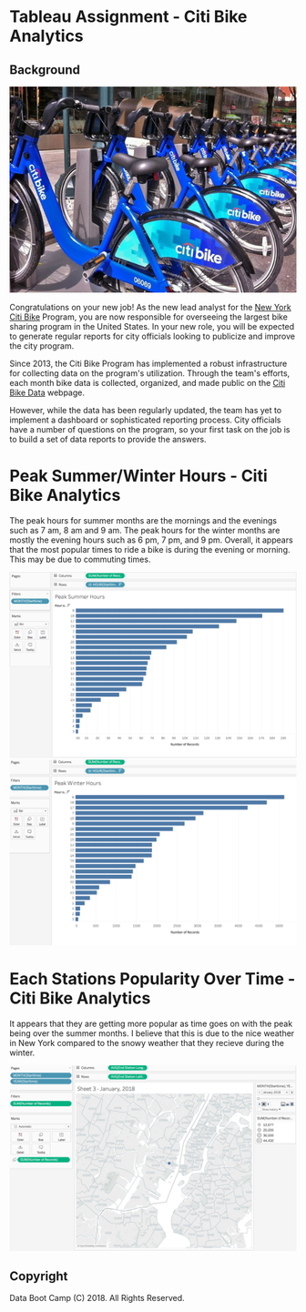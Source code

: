 # Tableau Assignment - Citi Bike Analytics

## Background

![Citi-Bikes](Images/citi-bike-station-bikes.jpg)

Congratulations on your new job! As the new lead analyst for the [New York Citi Bike](https://en.wikipedia.org/wiki/Citi_Bike) Program, you are now responsible for overseeing the largest bike sharing program in the United States. In your new role, you will be expected to generate regular reports for city officials looking to publicize and improve the city program.

Since 2013, the Citi Bike Program has implemented a robust infrastructure for collecting data on the program's utilization. Through the team's efforts, each month bike data is collected, organized, and made public on the [Citi Bike Data](https://www.citibikenyc.com/system-data) webpage.

However, while the data has been regularly updated, the team has yet to implement a dashboard or sophisticated reporting process. City officials have a number of questions on the program, so your first task on the job is to build a set of data reports to provide the answers. 

# Peak Summer/Winter Hours - Citi Bike Analytics
The peak hours for summer months are the mornings and the evenings such as 7 am, 8 am and 9 am. The peak hours for the winter months are mostly the evening hours such as 6 pm, 7 pm, and 9 pm. Overall, it appears that the most popular times to ride a bike is during the evening or morning. This may be due to commuting times. 

![summerhours](Images/Peak-Summer-Hours.jpg)
![winterhours](Images/Peak-Winter-Hours.jpg)

# Each Stations Popularity Over Time - Citi Bike Analytics
It appears that they are getting more popular as time goes on with the peak being over the summer months. I believe that this is due to the nice weather in New York compared to the snowy weather that they recieve during the winter.

![overtime](Images/Over-Time.jpg)


## Copyright

Data Boot Camp (C) 2018. All Rights Reserved.

